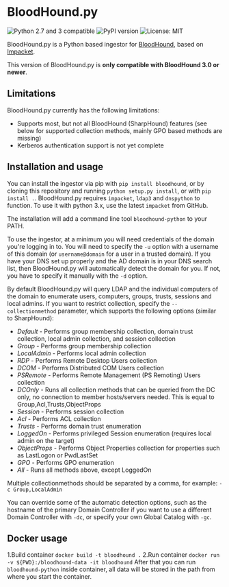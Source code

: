 # BloodHound.py
![Python 2.7 and 3 compatible](https://img.shields.io/badge/python-2.7%2C%203.x-blue.svg)
![PyPI version](https://img.shields.io/pypi/v/bloodhound.svg)
![License: MIT](https://img.shields.io/pypi/l/bloodhound.svg)

BloodHound.py is a Python based ingestor for [BloodHound](https://github.com/BloodHoundAD/BloodHound), based on [Impacket](https://github.com/CoreSecurity/impacket/).

This version of BloodHound.py is **only compatible with BloodHound 3.0 or newer**.

## Limitations
BloodHound.py currently has the following limitations:
- Supports most, but not all BloodHound (SharpHound) features (see below for supported collection methods, mainly GPO based methods are missing)
- Kerberos authentication support is not yet complete

## Installation and usage
You can install the ingestor via pip with `pip install bloodhound`, or by cloning this repository and running `python setup.py install`, or with `pip install .`.
BloodHound.py requires `impacket`, `ldap3` and `dnspython` to function. To use it with python 3.x, use the latest `impacket` from GitHub.

The installation will add a command line tool `bloodhound-python` to your PATH.

To use the ingestor, at a minimum you will need credentials of the domain you're logging in to.
You will need to specify the `-u` option with a username of this domain (or `username@domain` for a user in a trusted domain). If you have your DNS set up properly and the AD domain is in your DNS search list, then BloodHound.py will automatically detect the domain for you. If not, you have to specify it manually with the `-d` option.

By default BloodHound.py will query LDAP and the individual computers of the domain to enumerate users, computers, groups, trusts, sessions and local admins. 
If you want to restrict collection, specify the `--collectionmethod` parameter, which supports the following options (similar to SharpHound):
- *Default* - Performs group membership collection, domain trust collection, local admin collection, and session collection
- *Group* - Performs group membership collection
- *LocalAdmin* - Performs local admin collection
- *RDP* - Performs Remote Desktop Users collection
- *DCOM* - Performs Distributed COM Users collection
- *PSRemote* - Performs Remote Management (PS Remoting) Users collection
- *DCOnly* - Runs all collection methods that can be queried from the DC only, no connection to member hosts/servers needed. This is equal to Group,Acl,Trusts,ObjectProps
- *Session* - Performs session collection
- *Acl* - Performs ACL collection
- *Trusts* - Performs domain trust enumeration
- *LoggedOn* - Performs privileged Session enumeration (requires local admin on the target)
- *ObjectProps* - Performs Object Properties collection for properties such as LastLogon or PwdLastSet
- *GPO* - Performs GPO enumeration
- *All* - Runs all methods above, except LoggedOn

Multiple collectionmethods should be separated by a comma, for example: `-c Group,LocalAdmin`

You can override some of the automatic detection options, such as the hostname of the primary Domain Controller if you want to use a different Domain Controller with `-dc`, or specify your own Global Catalog with `-gc`.

## Docker usage
1.Build container 
```docker build -t bloodhound .```
2.Run container
```docker run -v ${PWD}:/bloodhound-data -it bloodhound```
After that you can run `bloodhound-python` inside container, all data will be stored in the path from where you start the container.

